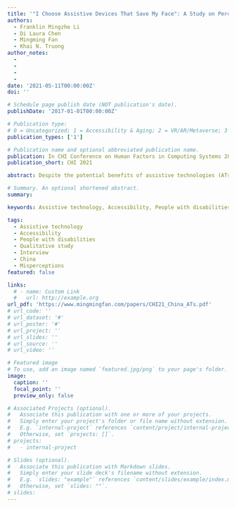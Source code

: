 ```yaml
---
title: '"I Choose Assistive Devices That Save My Face": A Study on Perceptions of Accessibility and Assistive Technology Use Conducted in China'
authors:
  - Franklin Mingzhe Li
  - Di Laura Chen
  - Mingming Fan
  - Khai N. Truong
author_notes:
  - 
  - 
  -
  -
date: '2021-05-11T00:00:00Z'
doi: ''

# Schedule page publish date (NOT publication's date).
publishDate: '2017-01-01T00:00:00Z'

# Publication type: 
# 0 = Uncategorized; 1 = Accessibility & Aging; 2 = VR/AR/Metaverse; 3 = Human-AI Collaboration; 4 = UX Methodology; 5 = Social Computing; 6 = Sensing;  7 = Thesis; 8 = Patent
publication_types: ['1']

# Publication name and optional abbreviated publication name.
publication: In CHI Conference on Human Factors in Computing Systems 2021
publication_short: CHI 2021

abstract: Despite the potential benefits of assistive technologies (ATs) for people with various disabilities, only around 7% of Chinese with disabilities have had an opportunity to use ATs. Even for those who have used ATs, the abandonment rate was high. Although China has the world’s largest population with disabilities, prior research exploring how ATs are used and perceived, and why ATs are abandoned have been conducted primarily in North America and Europe. In this paper, we present an interview study conducted in China with 26 people with various disabilities to understand their practices, challenges, perceptions, and misperceptions of using ATs. From the study, we learned about factors that influence AT adoption practices (e.g., misuse of accessible infrastructure, issues with replicating existing commercial ATs), challenges using ATs in social interactions (e.g., Chinese stigma), and misperceptions about ATs (e.g., ATs should overcome inaccessible social infrastructures). Informed by the findings, we derive a set of design considerations to bridge the existing gaps in AT design (e.g., manual vs. electronic ATs) and to improve ATs’ social acceptability in China.

# Summary. An optional shortened abstract.
summary:

keywords: Assistive technology, Accessibility, People with disabilities, Qualitative study, Interview, China, Misperceptions

tags:
  - Assistive technology
  - Accessibility
  - People with disabilities
  - Qualitative study
  - Interview
  - China
  - Misperceptions
featured: false

links:
  # - name: Custom Link
  #   url: http://example.org
url_pdf: 'https://www.mingmingfan.com/papers/CHI21_China_ATs.pdf'
# url_code: ''
# url_dataset: '#'
# url_poster: '#'
# url_project: ''
# url_slides: ''
# url_source: ''
# url_video: ''

# Featured image
# To use, add an image named `featured.jpg/png` to your page's folder.
image:
  caption: ''
  focal_point: ''
  preview_only: false

# Associated Projects (optional).
#   Associate this publication with one or more of your projects.
#   Simply enter your project's folder or file name without extension.
#   E.g. `internal-project` references `content/project/internal-project/index.md`.
#   Otherwise, set `projects: []`.
# projects:
#   - internal-project

# Slides (optional).
#   Associate this publication with Markdown slides.
#   Simply enter your slide deck's filename without extension.
#   E.g. `slides: "example"` references `content/slides/example/index.md`.
#   Otherwise, set `slides: ""`.
# slides:
---
```


<!-- {{< youtube f9lO9tin4tw >}} -->


